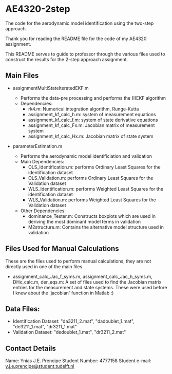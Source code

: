 # AE4320-2step
The code for the aerodynamic model identification using the two-step approach.

Thank you for reading the README file for the code of my AE4320 assignment.

This README serves to guide to professor through the various files used to construct the results
for the 2-step approach assignment.

Main Files
------------
- assignmentMultiStateIteratedEKF.m
	- Performs the data-pre processing and performs the (I)EKF algorithm
	- Dependencies:
		- rk4.m: Numerical integration algorithm, Runge-Kutta
		- assignment_kf_calc_h.m: system of measurement equations
		- assignment_kf_calc_f.m: system of state derivative equations
		- assignment_kf_calc_Fx.m: Jacobian matrix of measurement system
		- assignment_kf_calc_Hx.m: Jacobian matrix of state system

- parameterEstimation.m
	- Performs the aerodynamic model identificiation and validation
	- Main Dependencies:
		- OLS_Identification.m: performs Ordinary Least Squares for the identification
			dataset
		- OLS_Validation.m: performs Ordinary Least Squares for the Validation
			dataset
		- WLS_Identification.m: performs Weighted Least Squares for the identification
			dataset
		- WLS_Validation.m: performs Weighted Least Squares for the Validation
			dataset
	- Other Dependencies:
		- dominance_Tester.m: Constructs boxplots which are used in deriving the most 
			dominant model terms in validation
		- M2structure.m: Contains the alternative model structure used in validation

Files Used for Manual Calculations
-----------------------------------
These are the files used to perform manual calculations, they are not directly used in one
of the main files.
- assignment_calc_Jac_f_syms.m, assignment_calc_Jac_h_syms.m, DHx_calc.m, der_eqs.m:
	A set of files used to find the Jacobian matrix entries for the measurement and state
	systems. These were used before I knew about the 'jacobian' function in Matlab :)

Data Files:
--------------
- Identification Dataset: "da3211_2.mat", "dadoublet_1.mat", "de3211_1.mat", "dr3211_1.mat"
- Validation Dataset: "dedoublet_1.mat", "dr3211_2.mat"

Contact Details
----------------
Name:			Ynias J.E. Prencipe 
Student Number:		4777158
Student e-mail:		y.j.e.prencipe@student.tudelft.nl
